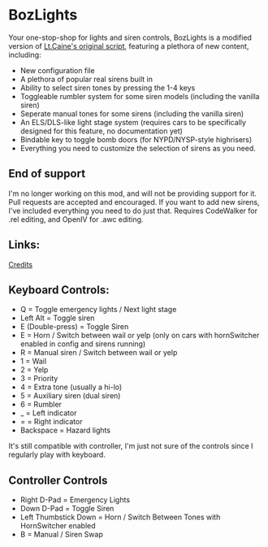 # BozLights
Your one-stop-shop for lights and siren controls, BozLights is a modified version of [Lt.Caine's original script](https://forum.cfx.re/t/release-luxart-vehicle-control/17304), featuring a plethora of new content, including:

- New configuration file
- A plethora of popular real sirens built in
- Ability to select siren tones by pressing the 1-4 keys
- Toggleable rumbler system for some siren models (including the vanilla siren)
- Seperate manual tones for some sirens (including the vanilla siren)
- An ELS/DLS-like light stage system (requires cars to be specifically designed for this feature, no documentation yet)
- Bindable key to toggle bomb doors (for NYPD/NYSP-style highrisers)
- Everything you need to customize the selection of sirens as you need.

## End of support
I'm no longer working on this mod, and will not be providing support for it. Pull requests are accepted and encouraged.
If you want to add new sirens, I've included everything you need to do just that. Requires CodeWalker for .rel editing, and OpenIV for .awc editing.

## Links:

[Credits](https://github.com/OfficerBozza/boz_vehcontrol/blob/main/credits.md)

## Keyboard Controls:

- Q = Toggle emergency lights / Next light stage
- Left Alt = Toggle siren
- E (Double-press) = Toggle Siren
- E = Horn / Switch between wail or yelp (only on cars with hornSwitcher enabled in config and sirens running)
- R = Manual siren / Switch between wail or yelp
- 1 = Wail
- 2 = Yelp
- 3 = Priority
- 4 = Extra tone (usually a hi-lo)
- 5 = Auxiliary siren (dual siren)
- 6 = Rumbler
- _ = Left indicator
- = = Right indicator
- Backspace = Hazard lights

It's still compatible with controller, I'm just not sure of the controls since I regularly play with keyboard.

## Controller Controls
- Right D-Pad = Emergency Lights
- Down D-Pad = Toggle Siren
- Left Thumbstick Down = Horn / Switch Between Tones with HornSwitcher enabled
- B = Manual / Siren Swap
